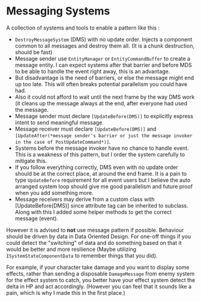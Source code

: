 # Messaging Systems

A collection of systems and tools to enable a pattern like this :

- `DestroyMessageSystem` (DMS) with no update order. Injects a component common to all messages and destroy them all. (It is a chunk destruction, should be fast)
- Message sender use `EntityManager` or `EntityCommandBuffer` to create a message entity. I can expect systems after that barrier and before MDS to be able to handle the event right away, this is an advantage. 
- But disadvantage is the need of barriers, or else the message might end up too late. This will often breaks potential parallelism you could have had.
- Also it could not afford to wait until the next frame by the way DMS work (it cleans up the message always at the end, after everyone had used the message. 
- Message sender must declare `[UpdateBefore(DMS)]` to explicitly express intent to send meaningful message.
- Message receiver must declare `[UpdateBefore(DMS)]` and `[UpdateAfter(*message sender's barrier or just the message invoker in the case of PostUpdateCommand*)]`. 
- Systems before the message invoker have no chance to handle event. This is a weakness of this pattern, but I order the system carefully to mitigate this.
- If you follow everything correctly, DMS even with no update order should be at the correct place, at around the end frame. It is a pain to type `UpdateBefore` requirement for all event users but I believe the auto arranged system loop should give me good parallelism and future proof when you add something more.
- Message receivers may derive from a custom class with [UpdateBefore(DMS)] since attribute tag can be inherited to subclass. Along with this I added some helper methods to get the correct message (event).

However it is advised to **not** use message pattern if possible. Behaviour should be driven by data in Data Oriented Design. For one-off things if you could detect the "switching" of data and do something based on that it would be better and more resilience (Maybe utilizing `ISystemStateComponentData` to remember things that you did).

For example, if your character take damage and you want to display some effects, rather than sending a disposable `DamageMessage` from enemy system for the effect system to catch, you better have your effect system detect the delta in HP and act accordingly. (However you can feel that it sounds like a pain, which is why I made this in the first place.)
